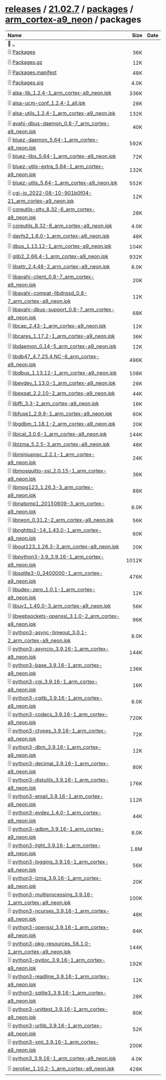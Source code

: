 ---
---

# [releases](/releases/) / [21.02.7](/releases/21.02.7/) / [packages](/releases/21.02.7/packages/) / [arm_cortex-a9_neon](/releases/21.02.7/packages/arm_cortex-a9_neon/) / packages


| Name | Size | Date |
|:---|---:|---|
| 📁 [..](../) | | |
| 🗄️ [Packages](./Packages) | 36K | |
| 🗄️ [Packages.gz](./Packages.gz) | 12K | |
| 🗄️ [Packages.manifest](./Packages.manifest) | 48K | |
| 🗄️ [Packages.sig](./Packages.sig) | 4.0K | |
| 🗄️ [alsa-lib_1.2.4-1_arm_cortex-a9_neon.ipk](./alsa-lib_1.2.4-1_arm_cortex-a9_neon.ipk) | 336K | |
| 🗄️ [alsa-ucm-conf_1.2.4-1_all.ipk](./alsa-ucm-conf_1.2.4-1_all.ipk) | 28K | |
| 🗄️ [alsa-utils_1.2.4-1_arm_cortex-a9_neon.ipk](./alsa-utils_1.2.4-1_arm_cortex-a9_neon.ipk) | 132K | |
| 🗄️ [avahi-dbus-daemon_0.8-7_arm_cortex-a9_neon.ipk](./avahi-dbus-daemon_0.8-7_arm_cortex-a9_neon.ipk) | 40K | |
| 🗄️ [bluez-daemon_5.64-1_arm_cortex-a9_neon.ipk](./bluez-daemon_5.64-1_arm_cortex-a9_neon.ipk) | 592K | |
| 🗄️ [bluez-libs_5.64-1_arm_cortex-a9_neon.ipk](./bluez-libs_5.64-1_arm_cortex-a9_neon.ipk) | 72K | |
| 🗄️ [bluez-utils-extra_5.64-1_arm_cortex-a9_neon.ipk](./bluez-utils-extra_5.64-1_arm_cortex-a9_neon.ipk) | 132K | |
| 🗄️ [bluez-utils_5.64-1_arm_cortex-a9_neon.ipk](./bluez-utils_5.64-1_arm_cortex-a9_neon.ipk) | 552K | |
| 🗄️ [cgi-io_2022-08-10-901b0f04-21_arm_cortex-a9_neon.ipk](./cgi-io_2022-08-10-901b0f04-21_arm_cortex-a9_neon.ipk) | 12K | |
| 🗄️ [coreutils-stty_8.32-6_arm_cortex-a9_neon.ipk](./coreutils-stty_8.32-6_arm_cortex-a9_neon.ipk) | 28K | |
| 🗄️ [coreutils_8.32-6_arm_cortex-a9_neon.ipk](./coreutils_8.32-6_arm_cortex-a9_neon.ipk) | 4.0K | |
| 🗄️ [davfs2_1.6.0-1_arm_cortex-a9_neon.ipk](./davfs2_1.6.0-1_arm_cortex-a9_neon.ipk) | 48K | |
| 🗄️ [dbus_1.13.12-1_arm_cortex-a9_neon.ipk](./dbus_1.13.12-1_arm_cortex-a9_neon.ipk) | 104K | |
| 🗄️ [glib2_2.66.4-1_arm_cortex-a9_neon.ipk](./glib2_2.66.4-1_arm_cortex-a9_neon.ipk) | 932K | |
| 🗄️ [libattr_2.4.48-2_arm_cortex-a9_neon.ipk](./libattr_2.4.48-2_arm_cortex-a9_neon.ipk) | 8.0K | |
| 🗄️ [libavahi-client_0.8-7_arm_cortex-a9_neon.ipk](./libavahi-client_0.8-7_arm_cortex-a9_neon.ipk) | 20K | |
| 🗄️ [libavahi-compat-libdnssd_0.8-7_arm_cortex-a9_neon.ipk](./libavahi-compat-libdnssd_0.8-7_arm_cortex-a9_neon.ipk) | 12K | |
| 🗄️ [libavahi-dbus-support_0.8-7_arm_cortex-a9_neon.ipk](./libavahi-dbus-support_0.8-7_arm_cortex-a9_neon.ipk) | 68K | |
| 🗄️ [libcap_2.43-1_arm_cortex-a9_neon.ipk](./libcap_2.43-1_arm_cortex-a9_neon.ipk) | 12K | |
| 🗄️ [libcares_1.17.2-1_arm_cortex-a9_neon.ipk](./libcares_1.17.2-1_arm_cortex-a9_neon.ipk) | 36K | |
| 🗄️ [libdaemon_0.14-5_arm_cortex-a9_neon.ipk](./libdaemon_0.14-5_arm_cortex-a9_neon.ipk) | 12K | |
| 🗄️ [libdb47_4.7.25.4.NC-6_arm_cortex-a9_neon.ipk](./libdb47_4.7.25.4.NC-6_arm_cortex-a9_neon.ipk) | 496K | |
| 🗄️ [libdbus_1.13.12-1_arm_cortex-a9_neon.ipk](./libdbus_1.13.12-1_arm_cortex-a9_neon.ipk) | 108K | |
| 🗄️ [libevdev_1.13.0-1_arm_cortex-a9_neon.ipk](./libevdev_1.13.0-1_arm_cortex-a9_neon.ipk) | 28K | |
| 🗄️ [libexpat_2.2.10-2_arm_cortex-a9_neon.ipk](./libexpat_2.2.10-2_arm_cortex-a9_neon.ipk) | 44K | |
| 🗄️ [libffi_3.3-2_arm_cortex-a9_neon.ipk](./libffi_3.3-2_arm_cortex-a9_neon.ipk) | 16K | |
| 🗄️ [libfuse1_2.9.9-1_arm_cortex-a9_neon.ipk](./libfuse1_2.9.9-1_arm_cortex-a9_neon.ipk) | 60K | |
| 🗄️ [libgdbm_1.18.1-2_arm_cortex-a9_neon.ipk](./libgdbm_1.18.1-2_arm_cortex-a9_neon.ipk) | 20K | |
| 🗄️ [libical_3.0.6-1_arm_cortex-a9_neon.ipk](./libical_3.0.6-1_arm_cortex-a9_neon.ipk) | 144K | |
| 🗄️ [liblzma_5.2.5-3_arm_cortex-a9_neon.ipk](./liblzma_5.2.5-3_arm_cortex-a9_neon.ipk) | 48K | |
| 🗄️ [libminiupnpc_2.2.1-1_arm_cortex-a9_neon.ipk](./libminiupnpc_2.2.1-1_arm_cortex-a9_neon.ipk) | 24K | |
| 🗄️ [libmosquitto-ssl_2.0.15-1_arm_cortex-a9_neon.ipk](./libmosquitto-ssl_2.0.15-1_arm_cortex-a9_neon.ipk) | 36K | |
| 🗄️ [libmpg123_1.26.3-3_arm_cortex-a9_neon.ipk](./libmpg123_1.26.3-3_arm_cortex-a9_neon.ipk) | 88K | |
| 🗄️ [libnatpmp1_20150609-3_arm_cortex-a9_neon.ipk](./libnatpmp1_20150609-3_arm_cortex-a9_neon.ipk) | 8.0K | |
| 🗄️ [libneon_0.31.2-2_arm_cortex-a9_neon.ipk](./libneon_0.31.2-2_arm_cortex-a9_neon.ipk) | 56K | |
| 🗄️ [libnghttp2-14_1.43.0-1_arm_cortex-a9_neon.ipk](./libnghttp2-14_1.43.0-1_arm_cortex-a9_neon.ipk) | 60K | |
| 🗄️ [libout123_1.26.3-3_arm_cortex-a9_neon.ipk](./libout123_1.26.3-3_arm_cortex-a9_neon.ipk) | 20K | |
| 🗄️ [libpython3-3.9_3.9.16-1_arm_cortex-a9_neon.ipk](./libpython3-3.9_3.9.16-1_arm_cortex-a9_neon.ipk) | 1012K | |
| 🗄️ [libsqlite3-0_3400000-1_arm_cortex-a9_neon.ipk](./libsqlite3-0_3400000-1_arm_cortex-a9_neon.ipk) | 476K | |
| 🗄️ [libudev-zero_1.0.1-1_arm_cortex-a9_neon.ipk](./libudev-zero_1.0.1-1_arm_cortex-a9_neon.ipk) | 12K | |
| 🗄️ [libuv1_1.40.0-3_arm_cortex-a9_neon.ipk](./libuv1_1.40.0-3_arm_cortex-a9_neon.ipk) | 56K | |
| 🗄️ [libwebsockets-openssl_3.1.0-2_arm_cortex-a9_neon.ipk](./libwebsockets-openssl_3.1.0-2_arm_cortex-a9_neon.ipk) | 96K | |
| 🗄️ [python3-async-timeout_3.0.1-2_arm_cortex-a9_neon.ipk](./python3-async-timeout_3.0.1-2_arm_cortex-a9_neon.ipk) | 8.0K | |
| 🗄️ [python3-asyncio_3.9.16-1_arm_cortex-a9_neon.ipk](./python3-asyncio_3.9.16-1_arm_cortex-a9_neon.ipk) | 144K | |
| 🗄️ [python3-base_3.9.16-1_arm_cortex-a9_neon.ipk](./python3-base_3.9.16-1_arm_cortex-a9_neon.ipk) | 136K | |
| 🗄️ [python3-cgi_3.9.16-1_arm_cortex-a9_neon.ipk](./python3-cgi_3.9.16-1_arm_cortex-a9_neon.ipk) | 16K | |
| 🗄️ [python3-cgitb_3.9.16-1_arm_cortex-a9_neon.ipk](./python3-cgitb_3.9.16-1_arm_cortex-a9_neon.ipk) | 8.0K | |
| 🗄️ [python3-codecs_3.9.16-1_arm_cortex-a9_neon.ipk](./python3-codecs_3.9.16-1_arm_cortex-a9_neon.ipk) | 720K | |
| 🗄️ [python3-ctypes_3.9.16-1_arm_cortex-a9_neon.ipk](./python3-ctypes_3.9.16-1_arm_cortex-a9_neon.ipk) | 72K | |
| 🗄️ [python3-dbm_3.9.16-1_arm_cortex-a9_neon.ipk](./python3-dbm_3.9.16-1_arm_cortex-a9_neon.ipk) | 12K | |
| 🗄️ [python3-decimal_3.9.16-1_arm_cortex-a9_neon.ipk](./python3-decimal_3.9.16-1_arm_cortex-a9_neon.ipk) | 80K | |
| 🗄️ [python3-distutils_3.9.16-1_arm_cortex-a9_neon.ipk](./python3-distutils_3.9.16-1_arm_cortex-a9_neon.ipk) | 176K | |
| 🗄️ [python3-email_3.9.16-1_arm_cortex-a9_neon.ipk](./python3-email_3.9.16-1_arm_cortex-a9_neon.ipk) | 112K | |
| 🗄️ [python3-evdev_1.4.0-1_arm_cortex-a9_neon.ipk](./python3-evdev_1.4.0-1_arm_cortex-a9_neon.ipk) | 44K | |
| 🗄️ [python3-gdbm_3.9.16-1_arm_cortex-a9_neon.ipk](./python3-gdbm_3.9.16-1_arm_cortex-a9_neon.ipk) | 8.0K | |
| 🗄️ [python3-light_3.9.16-1_arm_cortex-a9_neon.ipk](./python3-light_3.9.16-1_arm_cortex-a9_neon.ipk) | 1.8M | |
| 🗄️ [python3-logging_3.9.16-1_arm_cortex-a9_neon.ipk](./python3-logging_3.9.16-1_arm_cortex-a9_neon.ipk) | 56K | |
| 🗄️ [python3-lzma_3.9.16-1_arm_cortex-a9_neon.ipk](./python3-lzma_3.9.16-1_arm_cortex-a9_neon.ipk) | 20K | |
| 🗄️ [python3-multiprocessing_3.9.16-1_arm_cortex-a9_neon.ipk](./python3-multiprocessing_3.9.16-1_arm_cortex-a9_neon.ipk) | 100K | |
| 🗄️ [python3-ncurses_3.9.16-1_arm_cortex-a9_neon.ipk](./python3-ncurses_3.9.16-1_arm_cortex-a9_neon.ipk) | 48K | |
| 🗄️ [python3-openssl_3.9.16-1_arm_cortex-a9_neon.ipk](./python3-openssl_3.9.16-1_arm_cortex-a9_neon.ipk) | 64K | |
| 🗄️ [python3-pkg-resources_58.1.0-1_arm_cortex-a9_neon.ipk](./python3-pkg-resources_58.1.0-1_arm_cortex-a9_neon.ipk) | 144K | |
| 🗄️ [python3-pydoc_3.9.16-1_arm_cortex-a9_neon.ipk](./python3-pydoc_3.9.16-1_arm_cortex-a9_neon.ipk) | 192K | |
| 🗄️ [python3-readline_3.9.16-1_arm_cortex-a9_neon.ipk](./python3-readline_3.9.16-1_arm_cortex-a9_neon.ipk) | 12K | |
| 🗄️ [python3-sqlite3_3.9.16-1_arm_cortex-a9_neon.ipk](./python3-sqlite3_3.9.16-1_arm_cortex-a9_neon.ipk) | 28K | |
| 🗄️ [python3-unittest_3.9.16-1_arm_cortex-a9_neon.ipk](./python3-unittest_3.9.16-1_arm_cortex-a9_neon.ipk) | 80K | |
| 🗄️ [python3-urllib_3.9.16-1_arm_cortex-a9_neon.ipk](./python3-urllib_3.9.16-1_arm_cortex-a9_neon.ipk) | 52K | |
| 🗄️ [python3-xml_3.9.16-1_arm_cortex-a9_neon.ipk](./python3-xml_3.9.16-1_arm_cortex-a9_neon.ipk) | 200K | |
| 🗄️ [python3_3.9.16-1_arm_cortex-a9_neon.ipk](./python3_3.9.16-1_arm_cortex-a9_neon.ipk) | 4.0K | |
| 🗄️ [zerotier_1.10.2-1_arm_cortex-a9_neon.ipk](./zerotier_1.10.2-1_arm_cortex-a9_neon.ipk) | 428K | |

